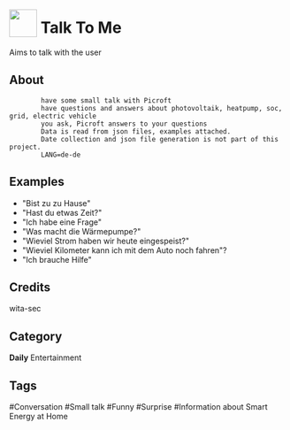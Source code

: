 # <img src="https://raw.githack.com/FortAwesome/Font-Awesome/master/svgs/solid/people-arrows.svg" card_color="#990000" width="50" height="50" style="vertical-align:bottom"/> Talk To Me
Aims to talk with the user

## About
            have some small talk with Picroft
            have questions and answers about photovoltaik, heatpump, soc, grid, electric vehicle
            you ask, Picroft answers to your questions
            Data is read from json files, examples attached.
            Date collection and json file generation is not part of this project.
            LANG=de-de

## Examples
* "Bist zu zu Hause"
* "Hast du etwas Zeit?"
* "Ich habe eine Frage"
* "Was macht die Wärmepumpe?"
* "Wieviel Strom haben wir heute eingespeist?"
* "Wieviel Kilometer kann ich mit dem Auto noch fahren"?
* "Ich brauche Hilfe"

## Credits
wita-sec

## Category
**Daily**
Entertainment

## Tags
#Conversation
#Small talk
#Funny
#Surprise
#Information about Smart Energy at Home 
